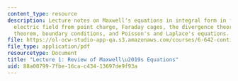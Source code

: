 ```yaml
---
content_type: resource
description: Lecture notes on Maxwell's equations in integral form in free space,
  electric field from point charge, Faraday cages, the divergence theorem, Stoke's
  theorem, boundary conditions, and Poisson's and Laplace's equations.
file: https://ol-ocw-studio-app-qa.s3.amazonaws.com/courses/6-642-continuum-electromechanics-fall-2008/88a007997fbe16cac43413697de9f93a_lec01_f08.pdf
file_type: application/pdf
resourcetype: Document
title: "Lecture 1: Review of Maxwell\u2019s Equations"
uid: 88a00799-7fbe-16ca-c434-13697de9f93a
---
```

